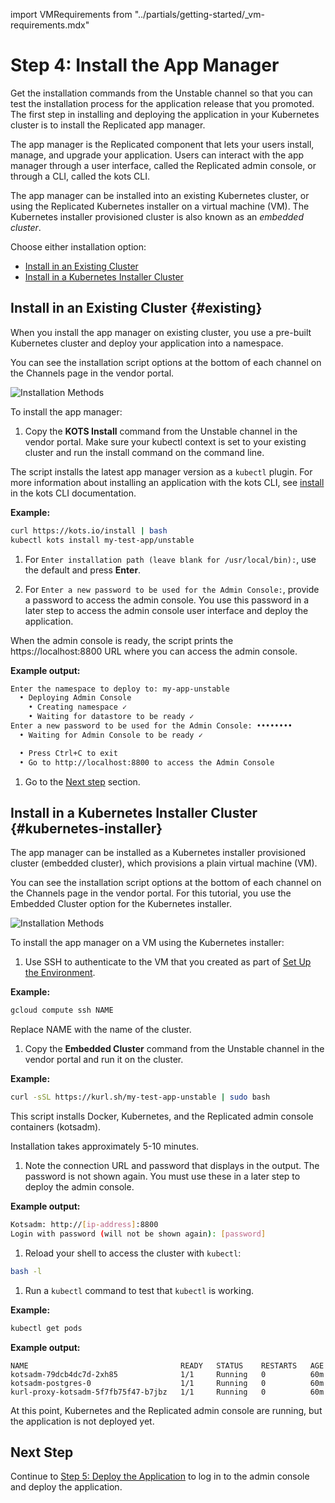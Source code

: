 import VMRequirements from "../partials/getting-started/_vm-requirements.mdx"

# Step 4: Install the App Manager

Get the installation commands from the Unstable channel so that you can test the installation process for the application release that you promoted. The first step in installing and deploying the application in your Kubernetes cluster is to install the Replicated app manager.

The app manager is the Replicated component that lets your users install, manage, and upgrade your application. Users can interact with the app manager through a user interface, called the Replicated admin console, or through a CLI, called the kots CLI.

The app manager can be installed into an existing Kubernetes cluster, or using the Replicated Kubernetes installer on a virtual machine (VM). The Kubernetes installer provisioned cluster is also known as an _embedded cluster_.

Choose either installation option:
* [Install in an Existing Cluster](#existing)
* [Install in a Kubernetes Installer Cluster](#kubernetes-installer)

## Install in an Existing Cluster {#existing}

When you install the app manager on existing cluster, you use a pre-built Kubernetes cluster and deploy your application into a namespace.

You can see the installation script options at the bottom of each channel on the Channels page in the vendor portal.

![Installation Methods](/images/guides/kots/installation-methods-existing.png)

To install the app manager:

1. Copy the **KOTS Install** command from the Unstable channel in the vendor portal. Make sure your kubectl context is set to your existing cluster and run the install command on the command line.

  The script installs the latest app manager version as a `kubectl` plugin. For more information about installing an application with the kots CLI, see [install](../reference/kots-cli-install/) in the kots CLI documentation.

  **Example:**

  ```bash
  curl https://kots.io/install | bash
  kubectl kots install my-test-app/unstable
  ```

1. For `Enter installation path (leave blank for /usr/local/bin):`, use the default and press **Enter**.

1. For `Enter a new password to be used for the Admin Console:`, provide a password to access the admin console. You use this password in a later step to access the admin console user interface and deploy the application.

  When the admin console is ready, the script prints the https://localhost:8800 URL where you can access the admin console.

  **Example output:**

  ```bash
  Enter the namespace to deploy to: my-app-unstable
    • Deploying Admin Console
      • Creating namespace ✓
      • Waiting for datastore to be ready ✓
  Enter a new password to be used for the Admin Console: ••••••••
    • Waiting for Admin Console to be ready ✓

    • Press Ctrl+C to exit
    • Go to http://localhost:8800 to access the Admin Console
  ```

1. Go to the [Next step](#next-step) section.

## Install in a Kubernetes Installer Cluster {#kubernetes-installer}

The app manager can be installed as a Kubernetes installer provisioned cluster (embedded cluster), which provisions a plain virtual machine (VM).

You can see the installation script options at the bottom of each channel on the Channels page in the vendor portal. For this tutorial, you use the Embedded Cluster option for the Kubernetes installer.

![Installation Methods](/images/guides/kots/installation-methods-embedded.png)

To install the app manager on a VM using the Kubernetes installer:

1. Use SSH to authenticate to the VM that you created as part of [Set Up the Environment](tutorial-ui-setup#set-up-the-environment).

  **Example:**

  ```bash
  gcloud compute ssh NAME
  ```

  Replace NAME with the name of the cluster.

1. Copy the **Embedded Cluster** command from the Unstable channel in the vendor portal and run it on the cluster.

  **Example:**

  ```bash
  curl -sSL https://kurl.sh/my-test-app-unstable | sudo bash
  ```

  This script installs Docker, Kubernetes, and the Replicated admin console containers (kotsadm).

  Installation takes approximately 5-10 minutes.

1. Note the connection URL and password that displays in the output. The password is not shown again. You must use these in a later step to deploy the admin console.

  **Example output:**

  ```bash
  Kotsadm: http://[ip-address]:8800
  Login with password (will not be shown again): [password]
  ```

1. Reload your shell to access the cluster with `kubectl`:

  ```bash
  bash -l
  ```

1. Run a `kubectl` command to test that `kubectl` is working.

  **Example:**

  ```bash
  kubectl get pods
  ```

  **Example output:**

  ```
  NAME                                  READY   STATUS    RESTARTS   AGE
  kotsadm-79dcb4dc7d-2xh85              1/1     Running   0          60m
  kotsadm-postgres-0                    1/1     Running   0          60m
  kurl-proxy-kotsadm-5f7fb75f47-b7jbz   1/1     Running   0          60m
  ```

  At this point, Kubernetes and the Replicated admin console are running, but the application is not deployed yet.

## Next Step

Continue to [Step 5: Deploy the Application](tutorial-ui-deploy-app) to log in to the admin console and deploy the application.
